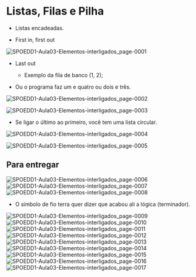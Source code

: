 # Listas, Filas e Pilha 

- Listas encadeadas.

- First in, first out

![SPOEDD1-Aula03-Elementos-interligados_page-0001](https://github.com/user-attachments/assets/885b317a-7eba-474b-a85f-39a86affb1ed)

- Last out
  - Exemplo da fila de banco (1, 2);

- Ou o programa faz um e quatro ou dois e três.

![SPOEDD1-Aula03-Elementos-interligados_page-0002](https://github.com/user-attachments/assets/bb0598ad-2ec9-490c-ad49-7715b694b3cb)

![SPOEDD1-Aula03-Elementos-interligados_page-0003](https://github.com/user-attachments/assets/5eedcfa8-4c0b-47f5-8a79-ec4a01e3ae9c)

- Se ligar o último ao primeiro, você tem uma lista circular.

![SPOEDD1-Aula03-Elementos-interligados_page-0004](https://github.com/user-attachments/assets/7d9a14f3-e365-474d-bf79-d6058e3af7a7)

![SPOEDD1-Aula03-Elementos-interligados_page-0005](https://github.com/user-attachments/assets/bbca3997-a75c-46df-9817-0c2960a8604b)

## Para entregar
![SPOEDD1-Aula03-Elementos-interligados_page-0006](https://github.com/user-attachments/assets/96c80aac-3cf5-49ec-9e1e-19fd19600eae)
![SPOEDD1-Aula03-Elementos-interligados_page-0007](https://github.com/user-attachments/assets/05e2981f-acbd-4cd6-b487-fceed1b7ba6e)
![SPOEDD1-Aula03-Elementos-interligados_page-0008](https://github.com/user-attachments/assets/ef853349-18c6-455f-bd1c-706d903dbd8a)

- O simbolo de fio terra quer dizer que acabou ali a lógica (terminador).

![SPOEDD1-Aula03-Elementos-interligados_page-0009](https://github.com/user-attachments/assets/276f59b9-b37b-4fa8-8f5b-8dd8d4f0a2c0)
![SPOEDD1-Aula03-Elementos-interligados_page-0010](https://github.com/user-attachments/assets/4857592d-f145-4157-993b-3e349e985ab2)
![SPOEDD1-Aula03-Elementos-interligados_page-0011](https://github.com/user-attachments/assets/b3548e6b-8757-449d-afb6-fa55d40e65f8)
![SPOEDD1-Aula03-Elementos-interligados_page-0012](https://github.com/user-attachments/assets/5a8b9296-822a-4686-aef3-a2120878a794)
![SPOEDD1-Aula03-Elementos-interligados_page-0013](https://github.com/user-attachments/assets/92ef942b-b56b-4115-938a-30db0cdbd51a)
![SPOEDD1-Aula03-Elementos-interligados_page-0014](https://github.com/user-attachments/assets/fa3a3158-6b87-4b1b-9a36-152089e4b3e4)
![SPOEDD1-Aula03-Elementos-interligados_page-0015](https://github.com/user-attachments/assets/19c7794c-208d-4783-8a0a-a95ade5747ee)
![SPOEDD1-Aula03-Elementos-interligados_page-0016](https://github.com/user-attachments/assets/df043f9a-1eeb-4a14-a7b1-e1a924cba157)
![SPOEDD1-Aula03-Elementos-interligados_page-0017](https://github.com/user-attachments/assets/42c3de63-3fb9-45e3-830d-3d973a8fdd07)
